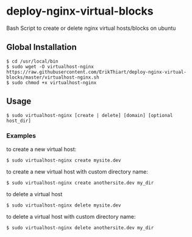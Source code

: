 # deploy-nginx-virtual-blocks #
Bash Script to create or delete nginx virtual hosts/blocks on ubuntu

## Global Installation ##

    $ cd /usr/local/bin
    $ sudo wget -O virtualhost-nginx https://raw.githubusercontent.com/ErikThiart/deploy-nginx-virtual-blocks/master/virtualhost-nginx.sh
    $ sudo chmod +x virtualhost-nginx
        
## Usage ##

    $ sudo virtualhost-nginx [create | delete] [domain] [optional host_dir]
      
### Examples ###

to create a new virtual host:

    $ sudo virtualhost-nginx create mysite.dev

to create a new virtual host with custom directory name:

    $ sudo virtualhost-nginx create anothersite.dev my_dir

to delete a virtual host

    $ sudo virtualhost-nginx delete mysite.dev

to delete a virtual host with custom directory name:

    $ sudo virtualhost-nginx delete anothersite.dev my_dir
